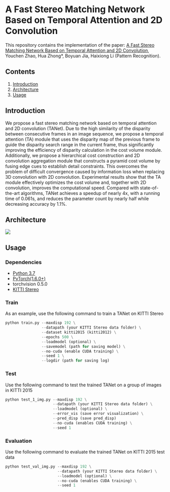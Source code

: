 # **A Fast Stereo Matching Network Based on Temporal Attention and 2D Convolution**  

This repository contains the implementation of the paper: [A Fast Stereo Matching Network Based on Temporal Attention and 2D Convolution](https://doi.org/10.1016/j.patcog.2023.109808), Youchen Zhao, Hua Zhong*, Boyuan Jia, Haixiong Li (Pattern Recognition).



## Contents

1. [Introduction](#introduction)
2. [Architecture](#architecture)
3. [Usage](#usage)

## Introduction

We propose a fast stereo matching network based on temporal attention and 2D convolution (TANet). Due to the high similarity of the disparity between consecutive frames in an image sequence, we propose a temporal attention (TA) module that uses the disparity map of the previous frame to guide the disparity search range in the current frame, thus significantly improving the efficiency of disparity calculation in the cost volume module. Additionally, we propose a hierarchical cost construction and 2D convolution aggregation module that constructs a pyramid cost volume by fusing edge cues to establish detail constraints. This overcomes the problem of difficult convergence caused by information loss when replacing 3D convolution with 2D convolution. Experimental results show that the TA module effectively optimizes the cost volume and, together with 2D convolution, improves the computational speed. Compared with state-of-the-art algorithms, TANet achieves a speedup of nearly 4x, with a running time of 0.061s, and reduces the parameter count by nearly half while decreasing accuracy by 1.1%. 


## Architecture

<img align="center" src="https://github.com/Y0uchenZ/TANet/blob/main/Architecture.png?raw=true">

## Usage

### Dependencies

- [Python 3.7](https://www.python.org/downloads/)
- [PyTorch(1.6.0+)](http://pytorch.org)
- torchvision 0.5.0
- [KITTI Stereo](http://www.cvlibs.net/datasets/kitti/eval_stereo.php)

### Train

As an example, use the following command to train a TANet on KITTI Stereo

```python
python train.py	--maxdisp 192 \
			    --datapath (your KITTI Stereo data folder) \
                --dataset kitti2015 (kitti2012) \
			    --epochs 500 \
 			    --loadmodel (optional) \
                --savemodel (path for saving model) \
                --no-cuda (enable CUDA training) \
                --seed 1 \
                --logdir (path for saving log)
```

### Test

Use the following command to test the trained TANet on a group of images in KITTI 2015

```python
python test_1_img.py --maxdisp 192 \
                     --datapath (your KITTI Stereo data folder) \
                     --loadmodel (optional) \
                     --error_vis (save error visualization) \
                     --pred_disp (save pred_disp)
                     --no-cuda (enables CUDA training) \
                     --seed 1 
```

### Evaluation

Use the following command to evaluate the trained TANet on KITTI 2015 test data

```python
python test_val_img.py --maxdisp 192 \
                       --datapath (your KITTI Stereo data folder) \
                       --loadmodel (optional) \
                       --no-cuda (enables CUDA training) \
                       --seed 1
```
